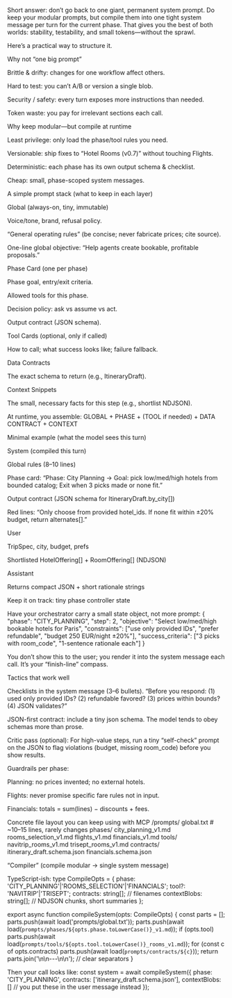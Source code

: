 
Short answer: don’t go back to one giant, permanent system prompt.
Do keep your modular prompts, but compile them into one tight system message per turn for the current phase. That gives you the best of both worlds: stability, testability, and small tokens—without the sprawl.

Here’s a practical way to structure it.

Why not “one big prompt”

Brittle & drifty: changes for one workflow affect others.

Hard to test: you can’t A/B or version a single blob.

Security / safety: every turn exposes more instructions than needed.

Token waste: you pay for irrelevant sections each call.

Why keep modular—but compile at runtime

Least privilege: only load the phase/tool rules you need.

Versionable: ship fixes to “Hotel Rooms (v0.7)” without touching Flights.

Deterministic: each phase has its own output schema & checklist.

Cheap: small, phase-scoped system messages.

A simple prompt stack (what to keep in each layer)

Global (always-on, tiny, immutable)

Voice/tone, brand, refusal policy.

“General operating rules” (be concise; never fabricate prices; cite source).

One-line global objective: “Help agents create bookable, profitable proposals.”

Phase Card (one per phase)

Phase goal, entry/exit criteria.

Allowed tools for this phase.

Decision policy: ask vs assume vs act.

Output contract (JSON schema).

Tool Cards (optional, only if called)

How to call; what success looks like; failure fallback.

Data Contracts

The exact schema to return (e.g., ItineraryDraft).

Context Snippets

The small, necessary facts for this step (e.g., shortlist NDJSON).

At runtime, you assemble:
GLOBAL + PHASE + (TOOL if needed) + DATA CONTRACT + CONTEXT

Minimal example (what the model sees this turn)

System (compiled this turn)

Global rules (8–10 lines)

Phase card: “Phase: City Planning → Goal: pick low/med/high hotels from bounded catalog; Exit when 3 picks made or none fit.”

Output contract (JSON schema for ItineraryDraft.by_city[])

Red lines: “Only choose from provided hotel_ids. If none fit within ±20% budget, return alternates[].”

User

TripSpec, city, budget, prefs

Shortlisted HotelOffering[] + RoomOffering[] (NDJSON)

Assistant

Returns compact JSON + short rationale strings

Keep it on track: tiny phase controller state

Have your orchestrator carry a small state object, not more prompt:
{
  "phase": "CITY_PLANNING",
  "step": 2,
  "objective": "Select low/med/high bookable hotels for Paris",
  "constraints": ["use only provided IDs", "prefer refundable", "budget 250 EUR/night ±20%"],
  "success_criteria": ["3 picks with room_code", "1-sentence rationale each"]
}

You don’t show this to the user; you render it into the system message each call. It’s your “finish-line” compass.

Tactics that work well

Checklists in the system message (3–6 bullets).
“Before you respond: (1) used only provided IDs? (2) refundable favored? (3) prices within bounds? (4) JSON validates?”

JSON-first contract: include a tiny json schema. The model tends to obey schemas more than prose.

Critic pass (optional): For high-value steps, run a tiny “self-check” prompt on the JSON to flag violations (budget, missing room_code) before you show results.

Guardrails per phase:

Planning: no prices invented; no external hotels.

Flights: never promise specific fare rules not in input.

Financials: totals = sum(lines) − discounts + fees.

Concrete file layout you can keep using with MCP
/prompts/
  global.txt                 # ~10–15 lines, rarely changes
  phases/
    city_planning_v1.md
    rooms_selection_v1.md
    flights_v1.md
    financials_v1.md
  tools/
    navitrip_rooms_v1.md
    trisept_rooms_v1.md
  contracts/
    itinerary_draft.schema.json
    financials.schema.json

“Compiler” (compile modular → single system message)

TypeScript-ish:
type CompileOpts = {
  phase: 'CITY_PLANNING'|'ROOMS_SELECTION'|'FINANCIALS';
  tool?: 'NAVITRIP'|'TRISEPT';
  contracts: string[];           // filenames
  contextBlobs: string[];        // NDJSON chunks, short summaries
};

export async function compileSystem(opts: CompileOpts) {
  const parts = [];
  parts.push(await load('prompts/global.txt'));
  parts.push(await load(`prompts/phases/${opts.phase.toLowerCase()}_v1.md`));
  if (opts.tool) parts.push(await load(`prompts/tools/${opts.tool.toLowerCase()}_rooms_v1.md`));
  for (const c of opts.contracts) parts.push(await load(`prompts/contracts/${c}`));
  return parts.join('\n\n---\n\n');  // clear separators
}

Then your call looks like:
const system = await compileSystem({
  phase: 'CITY_PLANNING',
  contracts: ['itinerary_draft.schema.json'],
  contextBlobs: [] // you put these in the user message instead
});

